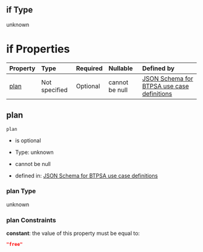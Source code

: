 ## if Type

unknown

# if Properties

| Property      | Type          | Required | Nullable       | Defined by                                                                                                                                                                                                                                  |
| :------------ | :------------ | :------- | :------------- | :------------------------------------------------------------------------------------------------------------------------------------------------------------------------------------------------------------------------------------------ |
| [plan](#plan) | Not specified | Optional | cannot be null | [JSON Schema for BTPSA use case definitions](btpsa-usecase-properties-services-items-allof-1-then-allof-87-then-allof-0-if-properties-plan.md "undefined#/properties/services/items/allOf/1/then/allOf/87/then/allOf/0/if/properties/plan") |

## plan



`plan`

*   is optional

*   Type: unknown

*   cannot be null

*   defined in: [JSON Schema for BTPSA use case definitions](btpsa-usecase-properties-services-items-allof-1-then-allof-87-then-allof-0-if-properties-plan.md "undefined#/properties/services/items/allOf/1/then/allOf/87/then/allOf/0/if/properties/plan")

### plan Type

unknown

### plan Constraints

**constant**: the value of this property must be equal to:

```json
"free"
```
